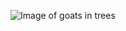![Image of goats in trees](https://1.bp.blogspot.com/-zDnVKjXR368/VgFa6i6rRfI/AAAAAAAAC9g/wXbre0vtv8I/s1600/goatsintrees.jpg)
